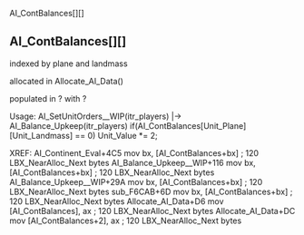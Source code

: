 


AI_ContBalances[][]





## AI_ContBalances[][]

indexed by plane and landmass

allocated in Allocate_AI_Data()

populated in ? with ?

Usage:
AI_SetUnitOrders__WIP(itr_players)
    |-> AI_Balance_Upkeep(itr_players)
            if(AI_ContBalances[Unit_Plane][Unit_Landmass] == 0)
                Unit_Value *= 2;

XREF:
    AI_Continent_Eval+4C5      mov     bx, [AI_ContBalances+bx]        ; 120 LBX_NearAlloc_Next bytes
    AI_Balance_Upkeep__WIP+116 mov     bx, [AI_ContBalances+bx]        ; 120 LBX_NearAlloc_Next bytes
    AI_Balance_Upkeep__WIP+29A mov     bx, [AI_ContBalances+bx]        ; 120 LBX_NearAlloc_Next bytes
    sub_F6CAB+6D               mov     bx, [AI_ContBalances+bx]        ; 120 LBX_NearAlloc_Next bytes
    Allocate_AI_Data+D6        mov     [AI_ContBalances], ax           ; 120 LBX_NearAlloc_Next bytes
    Allocate_AI_Data+DC        mov     [AI_ContBalances+2], ax         ; 120 LBX_NearAlloc_Next bytes
